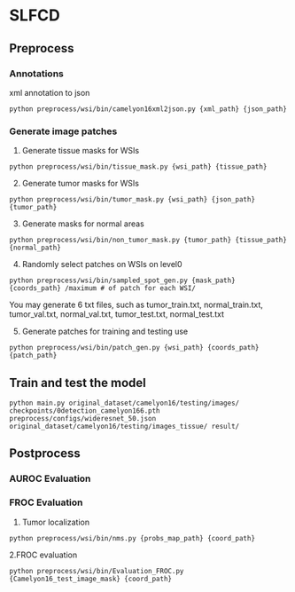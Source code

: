 # SLFCD
## Preprocess
### Annotations
xml annotation to json
```shell
python preprocess/wsi/bin/camelyon16xml2json.py {xml_path} {json_path}
```
### Generate image patches
1. Generate tissue masks for WSIs
```shell
python preprocess/wsi/bin/tissue_mask.py {wsi_path} {tissue_path}
```
2. Generate tumor masks for WSIs
```shell
python preprocess/wsi/bin/tumor_mask.py {wsi_path} {json_path} {tumor_path}
```
3. Generate masks for normal areas
```shell
python preprocess/wsi/bin/non_tumor_mask.py {tumor_path} {tissue_path} {normal_path}
```
4. Randomly select patches on WSIs on level0
```shell
python preprocess/wsi/bin/sampled_spot_gen.py {mask_path} {coords_path} /maximum # of patch for each WSI/
```
You may generate 6 txt files, such as tumor_train.txt, normal_train.txt, tumor_val.txt, normal_val.txt, tumor_test.txt, normal_test.txt

5. Generate patches for training and testing use
```shell
python preprocess/wsi/bin/patch_gen.py {wsi_path} {coords_path} {patch_path}
```

## Train and test the model
```shell
python main.py original_dataset/camelyon16/testing/images/ checkpoints/0detection_camelyon166.pth preprocess/configs/wideresnet_50.json original_dataset/camelyon16/testing/images_tissue/ result/
```
## Postprocess
### AUROC Evaluation

### FROC Evaluation
1. Tumor localization
```shell
python preprocess/wsi/bin/nms.py {probs_map_path} {coord_path}
```
2.FROC evaluation
```shell
python preprocess/wsi/bin/Evaluation_FROC.py {Camelyon16_test_image_mask} {coord_path}
```
